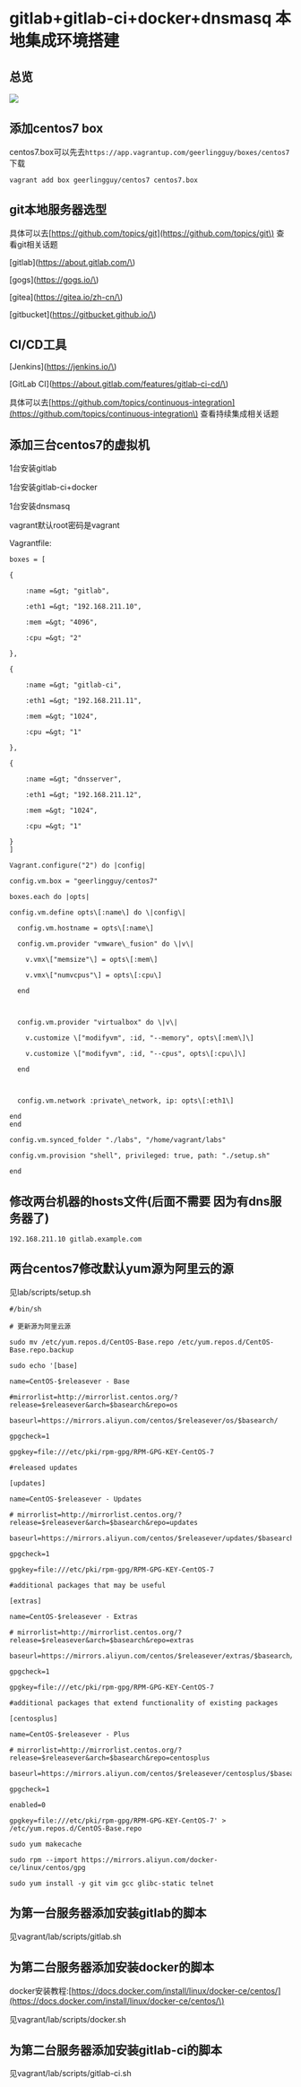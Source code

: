 # gitlab+gitlab-ci+docker+dnsmasq 本地集成环境搭建

## 总览

![](./images/overview.png)

## 添加centos7 box

centos7.box可以先去`https://app.vagrantup.com/geerlingguy/boxes/centos7`下载

```
vagrant add box geerlingguy/centos7 centos7.box
```

## git本地服务器选型

具体可以去[https://github.com/topics/git](https://github.com/topics/git\) 查看git相关话题

[gitlab](https://about.gitlab.com/\)

[gogs](https://gogs.io/\)

[gitea](https://gitea.io/zh-cn/\)

[gitbucket](https://gitbucket.github.io/\)

## CI/CD工具

[Jenkins](https://jenkins.io/\)

[GitLab CI](https://about.gitlab.com/features/gitlab-ci-cd/\)

具体可以去[https://github.com/topics/continuous-integration](https://github.com/topics/continuous-integration\) 查看持续集成相关话题

## 添加三台centos7的虚拟机

1台安装gitlab

1台安装gitlab-ci+docker

1台安装dnsmasq

vagrant默认root密码是vagrant

Vagrantfile:

```
boxes = [

{

    :name =&gt; "gitlab",

    :eth1 =&gt; "192.168.211.10",

    :mem =&gt; "4096",

    :cpu =&gt; "2"

},

{

    :name =&gt; "gitlab-ci",

    :eth1 =&gt; "192.168.211.11",

    :mem =&gt; "1024",

    :cpu =&gt; "1"

},

{

    :name =&gt; "dnsserver",

    :eth1 =&gt; "192.168.211.12",

    :mem =&gt; "1024",

    :cpu =&gt; "1"

}  
]

Vagrant.configure("2") do |config|

config.vm.box = "geerlingguy/centos7"

boxes.each do |opts|

config.vm.define opts\[:name\] do \|config\|

  config.vm.hostname = opts\[:name\]

  config.vm.provider "vmware\_fusion" do \|v\|

    v.vmx\["memsize"\] = opts\[:mem\]

    v.vmx\["numvcpus"\] = opts\[:cpu\]

  end



  config.vm.provider "virtualbox" do \|v\|

    v.customize \["modifyvm", :id, "--memory", opts\[:mem\]\]

    v.customize \["modifyvm", :id, "--cpus", opts\[:cpu\]\]

  end



  config.vm.network :private\_network, ip: opts\[:eth1\]

end
end

config.vm.synced_folder "./labs", "/home/vagrant/labs"

config.vm.provision "shell", privileged: true, path: "./setup.sh"

end
```

## 修改两台机器的hosts文件\(后面不需要 因为有dns服务器了\)

```
192.168.211.10 gitlab.example.com
```

## 两台centos7修改默认yum源为阿里云的源

见lab/scripts/setup.sh

```
#/bin/sh

# 更新源为阿里云源

sudo mv /etc/yum.repos.d/CentOS-Base.repo /etc/yum.repos.d/CentOS-Base.repo.backup

sudo echo '[base]

name=CentOS-$releasever - Base

#mirrorlist=http://mirrorlist.centos.org/?release=$releasever&arch=$basearch&repo=os

baseurl=https://mirrors.aliyun.com/centos/$releasever/os/$basearch/

gpgcheck=1

gpgkey=file:///etc/pki/rpm-gpg/RPM-GPG-KEY-CentOS-7

#released updates

[updates]

name=CentOS-$releasever - Updates

# mirrorlist=http://mirrorlist.centos.org/?release=$releasever&arch=$basearch&repo=updates

baseurl=https://mirrors.aliyun.com/centos/$releasever/updates/$basearch/

gpgcheck=1

gpgkey=file:///etc/pki/rpm-gpg/RPM-GPG-KEY-CentOS-7

#additional packages that may be useful

[extras]

name=CentOS-$releasever - Extras

# mirrorlist=http://mirrorlist.centos.org/?release=$releasever&arch=$basearch&repo=extras

baseurl=https://mirrors.aliyun.com/centos/$releasever/extras/$basearch/

gpgcheck=1

gpgkey=file:///etc/pki/rpm-gpg/RPM-GPG-KEY-CentOS-7

#additional packages that extend functionality of existing packages

[centosplus]

name=CentOS-$releasever - Plus

# mirrorlist=http://mirrorlist.centos.org/?release=$releasever&arch=$basearch&repo=centosplus

baseurl=https://mirrors.aliyun.com/centos/$releasever/centosplus/$basearch/

gpgcheck=1

enabled=0

gpgkey=file:///etc/pki/rpm-gpg/RPM-GPG-KEY-CentOS-7' > /etc/yum.repos.d/CentOS-Base.repo

sudo yum makecache

sudo rpm --import https://mirrors.aliyun.com/docker-ce/linux/centos/gpg

sudo yum install -y git vim gcc glibc-static telnet
```

## 为第一台服务器添加安装gitlab的脚本

见vagrant/lab/scripts/gitlab.sh

## 为第二台服务器添加安装docker的脚本

docker安装教程:[https://docs.docker.com/install/linux/docker-ce/centos/](https://docs.docker.com/install/linux/docker-ce/centos/\)

见vagrant/lab/scripts/docker.sh

## 为第二台服务器添加安装gitlab-ci的脚本

见vagrant/lab/scripts/gitlab-ci.sh

